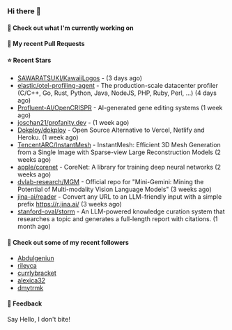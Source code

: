 ### Hi there 👋

#### 👷 Check out what I'm currently working on

#### 🔨 My recent Pull Requests


#### ⭐ Recent Stars

- [SAWARATSUKI/KawaiiLogos](https://github.com/SAWARATSUKI/KawaiiLogos) -  (3 days ago)
- [elastic/otel-profiling-agent](https://github.com/elastic/otel-profiling-agent) - The production-scale datacenter profiler (C/C&#43;&#43;, Go, Rust, Python, Java, NodeJS, PHP, Ruby, Perl, ...) (4 days ago)
- [Profluent-AI/OpenCRISPR](https://github.com/Profluent-AI/OpenCRISPR) - AI-generated gene editing systems (1 week ago)
- [joschan21/profanity.dev](https://github.com/joschan21/profanity.dev) -  (1 week ago)
- [Dokploy/dokploy](https://github.com/Dokploy/dokploy) - Open Source Alternative to Vercel, Netlify and Heroku. (1 week ago)
- [TencentARC/InstantMesh](https://github.com/TencentARC/InstantMesh) - InstantMesh: Efficient 3D Mesh Generation from a Single Image with Sparse-view Large Reconstruction Models (2 weeks ago)
- [apple/corenet](https://github.com/apple/corenet) - CoreNet: A library for training deep neural networks (2 weeks ago)
- [dvlab-research/MGM](https://github.com/dvlab-research/MGM) - Official repo for &#34;Mini-Gemini: Mining the Potential of Multi-modality Vision Language Models&#34; (3 weeks ago)
- [jina-ai/reader](https://github.com/jina-ai/reader) - Convert any URL to an LLM-friendly input with a simple prefix https://r.jina.ai/ (3 weeks ago)
- [stanford-oval/storm](https://github.com/stanford-oval/storm) - An LLM-powered knowledge curation system that researches a topic and generates a full-length report with citations. (1 month ago)

#### 👯 Check out some of my recent followers

- [Abdulgeniun](https://github.com/Abdulgeniun)
- [rileyca](https://github.com/rileyca)
- [currlybracket](https://github.com/currlybracket)
- [alexica32](https://github.com/alexica32)
- [dmytrmk](https://github.com/dmytrmk)

#### 💬 Feedback

Say Hello, I don't bite!